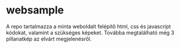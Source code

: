 # websample
A repo tartalmazza a minta weboldalt felépítő html, css és javascript kódokat, valamint a szükséges képeket.
Továbba megtalálható még 3 pillanatkép az elvárt megjelenésről.
